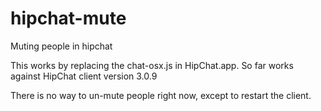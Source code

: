 hipchat-mute
============

Muting people in hipchat

This works by replacing the chat-osx.js in HipChat.app.
So far works against HipChat client version 3.0.9

There is no way to un-mute people right now, except to restart the client.
